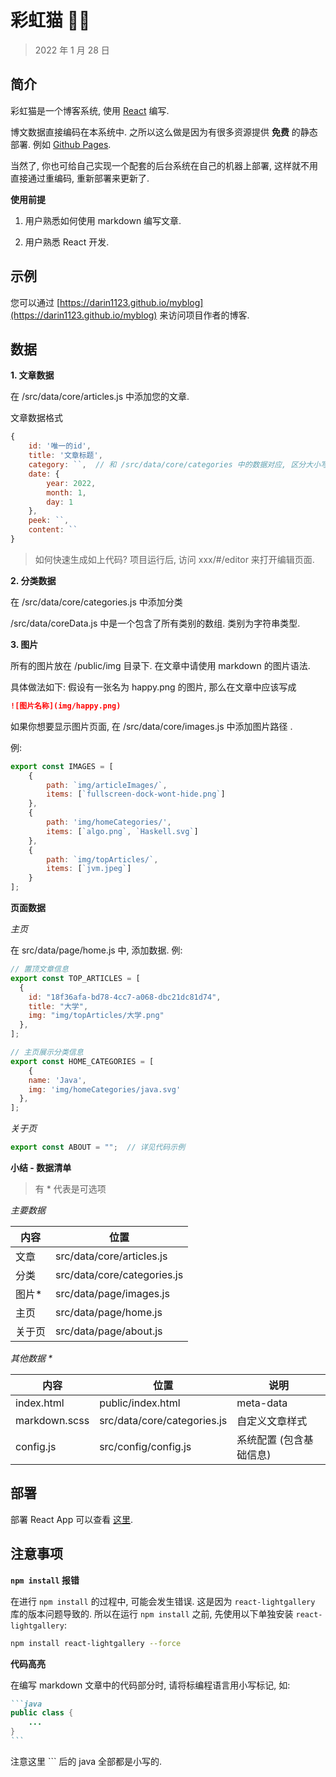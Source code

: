 # 彩虹猫 🌈🐱

> 2022 年 1 月 28 日

## 简介

彩虹猫是一个博客系统, 使用 [React](https://zh-hans.reactjs.org/) 编写. 

博文数据直接编码在本系统中. 之所以这么做是因为有很多资源提供 **免费** 的静态部署. 例如 [Github Pages](https://pages.github.com/).

当然了, 你也可给自己实现一个配套的后台系统在自己的机器上部署, 这样就不用直接通过重编码, 重新部署来更新了. 

**使用前提**

1. 用户熟悉如何使用 markdown 编写文章.

2. 用户熟悉 React 开发.

## 示例

您可以通过 [https://darin1123.github.io/myblog](https://darin1123.github.io/myblog) 来访问项目作者的博客.



## 数据

**1. 文章数据**

在 /src/data/core/articles.js 中添加您的文章.

文章数据格式

```js
{
    id: '唯一的id',
    title: '文章标题',
    category: ``,  // 和 /src/data/core/categories 中的数据对应, 区分大小写
    date: {
        year: 2022,
        month: 1,
        day: 1 
    },
    peek: ``, 
    content: ``
}
```

> 如何快速生成如上代码? 项目运行后, 访问 xxx/#/editor 来打开编辑页面.

**2. 分类数据**

在 /src/data/core/categories.js 中添加分类

/src/data/coreData.js 中是一个包含了所有类别的数组. 类别为字符串类型.

**3. 图片**

所有的图片放在 /public/img 目录下. 在文章中请使用 markdown 的图片语法.

具体做法如下: 假设有一张名为 happy.png 的图片, 那么在文章中应该写成

```md
![图片名称](img/happy.png)
```

如果你想要显示图片页面, 在 /src/data/core/images.js 中添加图片路径 .

例:

```js
export const IMAGES = [
    {
        path: `img/articleImages/`,
        items: [`fullscreen-dock-wont-hide.png`]
    },
    {
        path: 'img/homeCategories/',
        items: [`algo.png`, `Haskell.svg`]
    },
    {
        path: `img/topArticles/`,
        items: [`jvm.jpeg`]
    }
];
```

**页面数据**

*主页*

在 src/data/page/home.js 中, 添加数据. 例:

```js
// 置顶文章信息
export const TOP_ARTICLES = [
  {
    id: "18f36afa-bd78-4cc7-a068-dbc21dc81d74",
    title: "大学",
    img: "img/topArticles/大学.png"
  },
];

// 主页展示分类信息
export const HOME_CATEGORIES = [
	{
    name: 'Java',
    img: 'img/homeCategories/java.svg'
  },
];
```

*关于页*

```js
export const ABOUT = "";  // 详见代码示例
```



**小结 - 数据清单**

> 有 * 代表是可选项

*主要数据*

| 内容   | 位置                          |
| ------ |-----------------------------|
| 文章   | src/data/core/articles.js   |
| 分类   | src/data/core/categories.js |
| 图片*  | src/data/page/images.js     |
| 主页   | src/data/page/home.js       |
| 关于页 | src/data/page/about.js      |

*其他数据 \**

| 内容          | 位置                        | 说明                    |
| ------------- | --------------------------- | ----------------------- |
| index.html    | public/index.html           | meta-data               |
| markdown.scss | src/data/core/categories.js | 自定义文章样式          |
| config.js     | src/config/config.js        | 系统配置 (包含基础信息) |


## 部署

部署 React App 可以查看 [这里](https://create-react-app.dev/docs/deployment/).


## 注意事项

**`npm install` 报错**

在进行 `npm install` 的过程中, 可能会发生错误. 这是因为 `react-lightgallery` 库的版本问题导致的. 所以在运行 `npm install` 之前, 先使用以下单独安装 `react-lightgallery`:

```bash
npm install react-lightgallery --force
```

**代码高亮**

在编写 markdown 文章中的代码部分时, 请将标编程语言用小写标记, 如:

~~~markdown
```java
public class {
    ...
}
```
~~~

注意这里 \`\`\` 后的 java 全部都是小写的.
